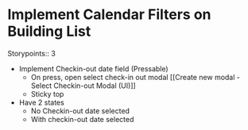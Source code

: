 # Implement Calendar Filters on Building List

Storypoints:: 3

- Implement Checkin-out date field (Pressable)
	- On press, open select check-in out modal [[Create new modal - Select Checkin-out Modal (UI)]]
	- Sticky top
- Have 2 states
	- No Checkin-out date selected
	- With checkin-out date selected